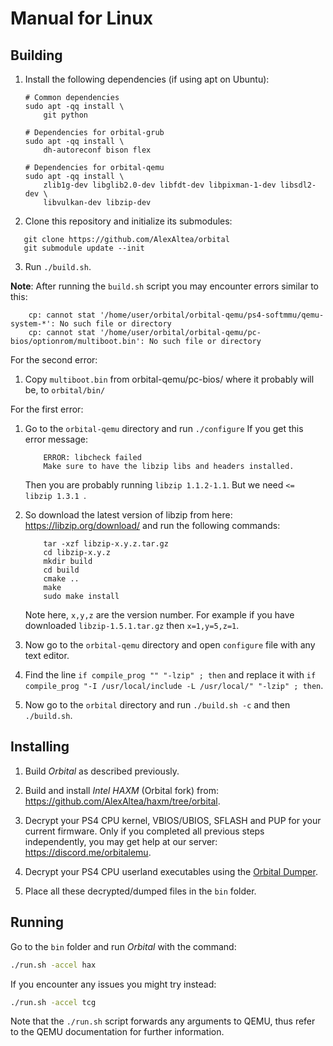 # Manual for Linux

## Building

1. Install the following dependencies (if using apt on Ubuntu):
    ```
    # Common dependencies
    sudo apt -qq install \
        git python

    # Dependencies for orbital-grub
    sudo apt -qq install \
        dh-autoreconf bison flex

    # Dependencies for orbital-qemu
    sudo apt -qq install \
        zlib1g-dev libglib2.0-dev libfdt-dev libpixman-1-dev libsdl2-dev \
        libvulkan-dev libzip-dev
    ```
2. Clone this repository and initialize its submodules:
```
   git clone https://github.com/AlexAltea/orbital
   git submodule update --init
```
3. Run `./build.sh`.

**Note**:   After running the `build.sh` script you may encounter errors similar to this:
```
    cp: cannot stat '/home/user/orbital/orbital-qemu/ps4-softmmu/qemu-system-*': No such file or directory
    cp: cannot stat '/home/user/orbital/orbital-qemu/pc-bios/optionrom/multiboot.bin': No such file or directory
```
For the second error: 
1. Copy `multiboot.bin` from orbital-qemu/pc-bios/ where it probably will be, to `orbital/bin/`

For the first error:
1. Go to the `orbital-qemu` directory and run `./configure`
    If you get this error message:
    ```
        ERROR: libcheck failed
        Make sure to have the libzip libs and headers installed.
    ```
    Then you are probably running `libzip 1.1.2-1.1`. But we need `<= libzip 1.3.1 `. 
    
2. So download the latest version of libzip from here: https://libzip.org/download/ and run the following commands:
    ```
        tar -xzf libzip-x.y.z.tar.gz
        cd libzip-x.y.z
        mkdir build
        cd build
        cmake ..
        make
        sudo make install
     ```
     Note here, `x,y,z` are the version number. For example if you have downloaded `libzip-1.5.1.tar.gz` then `x=1,y=5,z=1`.
     
3. Now go to the `orbital-qemu` directory and open `configure` file with any text editor.

4. Find the line `if compile_prog "" "-lzip" ; then` and replace it with `if compile_prog "-I /usr/local/include -L /usr/local/" "-lzip" ; then`.

5. Now go to the `orbital` directory and run `./build.sh -c` and then `./build.sh`.

## Installing

1. Build *Orbital* as described previously.

2. Build and install *Intel HAXM* (Orbital fork) from: https://github.com/AlexAltea/haxm/tree/orbital.

3. Decrypt your PS4 CPU kernel, VBIOS/UBIOS, SFLASH and PUP for your current firmware. Only if you completed all previous steps independently, you may get help at our server: https://discord.me/orbitalemu.

4. Decrypt your PS4 CPU userland executables using the [Orbital Dumper](https://github.com/AlexAltea/orbital/tree/master/tools/dumper).

5. Place all these decrypted/dumped files in the `bin` folder.


## Running

Go to the `bin` folder and run *Orbital* with the command:

```bash
./run.sh -accel hax
```

If you encounter any issues you might try instead:

```bash
./run.sh -accel tcg
```

Note that the `./run.sh` script forwards any arguments to QEMU, thus refer to the QEMU documentation for further information.
